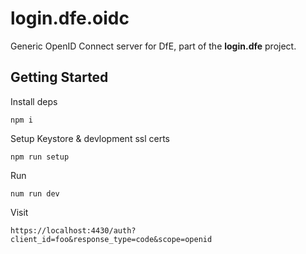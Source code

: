 # login.dfe.oidc

Generic OpenID Connect server for DfE, part of the **login.dfe** project.

## Getting Started

Install deps
```
npm i
```

Setup Keystore & devlopment ssl certs
```
npm run setup
```

Run
```
num run dev 
```

Visit
```
https://localhost:4430/auth?client_id=foo&response_type=code&scope=openid
```

